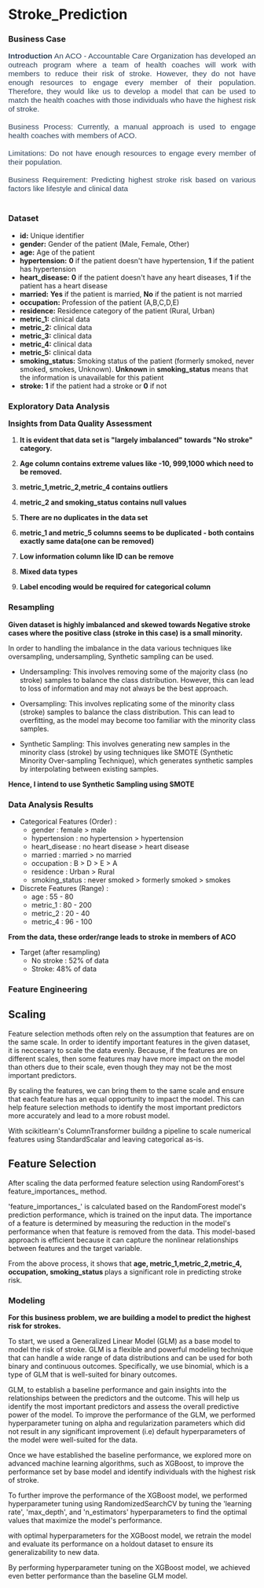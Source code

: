 # Stroke_Prediction


### Business Case

<p style="text-align:justify;color:#2E4057;font-family:Arial, sans-serif;font-size:1.1em">
<b>Introduction</b> An ACO - Accountable Care Organization has developed an outreach program where a team of health coaches will work with members to reduce their risk of stroke. However, they do not have enough resources to engage every member of their population. Therefore, they would like us to develop a model that can be used to match the health coaches with those individuals who have the highest risk of stroke.  <br>
<br>    
Business Process: Currently, a manual approach is used to engage health coaches with members of ACO. <br>
<br>
Limitations: Do not have enough resources to engage every member of their population. <br>
<br>
Business Requirement: Predicting highest stroke risk based on various factors like lifestyle and  clinical data
<br>
<br>
</p>


### Dataset

* **id:** Unique identifier
* **gender:** Gender of the patient (Male, Female, Other)
* **age:** Age of the patient
* **hypertension:** **0** if the patient doesn't have hypertension, **1** if the patient has hypertension
* **heart_disease:** **0** if the patient doesn't have any heart diseases, **1** if the patient has a heart disease
* **married:** **Yes** if the patient is married, **No** if the patient is not married 
* **occupation:** Profession of the patient (A,B,C,D,E)
* **residence:** Residence category of the patient (Rural, Urban)
* **metric_1:** clinical data
* **metric_2:** clinical data
* **metric_3:** clinical data
* **metric_4:** clinical data
* **metric_5:** clinical data
* **smoking_status:** Smoking status of the patient (formerly smoked, never smoked, smokes, Unknown). **Unknown** in **smoking_status** means that the information is unavailable for this patient
* **stroke:** **1** if the patient had a stroke or **0** if not


### Exploratory Data Analysis

<p style="font-weight:bold;font-size:1.1em ">Insights from Data Quality Assessment

1. **It is evident that data set is "largely imbalanced" towards "No stroke" category.**

2. **Age column contains extreme values like -10, 999,1000 which need to be removed.**

3. **metric_1,metric_2,metric_4 contains outliers**

3. **metric_2 and smoking_status contains null values**

4. **There are no duplicates in the data set**

5. **metric_1 and metric_5 columns seems to be duplicated - both contains exactly same data(one can be removed)**

6. **Low information column like ID can be remove**

7. **Mixed data types**

8. **Label encoding would be required for categorical column**



### Resampling

<b> Given dataset is highly imbalanced and skewed towards Negative stroke cases where the positive class (stroke in this case) is a small minority. </b> 

In order to handling the imbalance in the data various techniques like oversampling, undersampling, Synthetic sampling can be used.

- Undersampling: This involves removing some of the majority class (no stroke) samples to balance the class distribution. However, this can lead to loss of information and may not always be the best approach.

- Oversampling: This involves replicating some of the minority class (stroke) samples to balance the class distribution. This can lead to overfitting, as the model may become too familiar with the minority class samples.

- Synthetic Sampling: This involves generating new samples in the minority class (stroke) by using techniques like SMOTE (Synthetic Minority Over-sampling Technique), which generates synthetic samples by interpolating between existing samples.


<b> Hence, I intend to use Synthetic Sampling using SMOTE </b>


### Data Analysis Results

- Categorical Features (Order) :
    - gender : female > male
    - hypertension : no hypertension > hypertension
    - heart_disease : no heart disease > heart disease
    - married : married > no married
    - occupation : B > D > E > A
    - residence : Urban > Rural
    - smoking_status : never smoked > formerly smoked > smokes
- Discrete Features (Range) :
    - age : 55 - 80
    - metric_1 : 80 - 200
    - metric_2 : 20 - 40
    - metric_4 : 96 - 100
            
<b>From the data, these order/range leads to stroke in members of ACO</b>

- Target (after resampling)
    - No stroke : 52% of data
    - Stroke: 48% of data


### Feature Engineering

## __Scaling__

Feature selection methods often rely on the assumption that features are on the same scale. In order to identify important features in the given dataset, it is neccesary to scale the data evenly. Because, if the features are on different scales, then some features may have more impact on the model than others due to their scale, even though they may not be the most important predictors.

By scaling the features, we can bring them to the same scale and ensure that each feature has an equal opportunity to impact the model. This can help feature selection methods to identify the most important predictors more accurately and lead to a more robust model.

With scikitlearn's ColumnTransformer buildng a pipeline to scale numerical features using StandardScalar and leaving categorical as-is.

## __Feature Selection__

After scaling the data performed feature selection using RandomForest's feature_importances_ method.
    
'feature_importances_' is calculated based on the RandomForest model's prediction performance, which is trained on the input data. The importance of a feature is determined by measuring the reduction in the model's performance when that feature is removed from the data. This model-based approach is efficient because it can capture the nonlinear relationships between features and the target variable.

     

From the above process, it shows that <b> age, metric_1,metric_2,metric_4, occupation, smoking_status </b> plays a significant role in predicting stroke risk.


### Modeling

__For this business problem, we are building a model to predict the highest risk for strokes.__
    
To start, we used a Generalized Linear Model (GLM) as a base model to model the risk of stroke. GLM is a flexible and powerful modeling technique that can handle a wide range of data distributions and can be used for both binary and continuous outcomes. Specifically, we use binomial, which is a type of GLM that is well-suited for binary outcomes.
    
GLM, to establish a baseline performance and gain insights into the relationships between the predictors and the outcome. This will help us identify the most important predictors and assess the overall predictive power of the model. To improve the performance of the GLM, we performed hyperparameter tuning on alpha and regularization parameters which did not result in any significant improvement (i.e) default hyperparameters of the model were well-suited for the data. 
    
Once we have established the baseline performance, we explored more on advanced machine learning algorithms, such as XGBoost, to improve the performance set by base model and identify individuals with the highest risk of stroke.
    
To further improve the performance of the XGBoost model, we performed hyperparameter tuning using RandomizedSearchCV by tuning the 'learning rate', 'max_depth', and 'n_estimators' hyperparameters to find the optimal values that maximize the model's performance.
    
with optimal hyperparameters for the XGBoost model, we retrain the model and evaluate its performance on a holdout dataset to ensure its generalizability to new data. 
    
By performing hyperparameter tuning on the XGBoost model, we achieved even better performance than the baseline GLM model.
 

